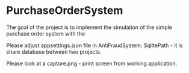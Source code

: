 # PurchaseOrderSystem
The goal of the project is to implement the simulation of the simple purchase order system with the

Please adjust appsettings.json file in AntiFraudSystem.
SqlitePath - it is share database between two projects.


Please look at a capture.png - print screen from working application.
